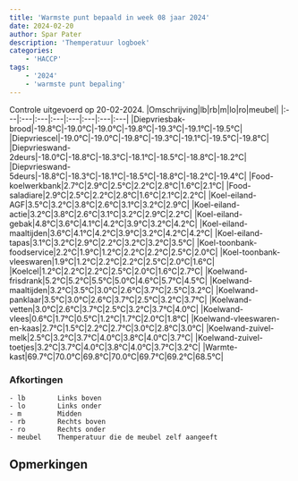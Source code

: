 ```yaml
---
title: 'Warmste punt bepaald in week 08 jaar 2024'
date: 2024-02-20
author: Spar Pater
description: 'Themperatuur logboek'
categories:
    - 'HACCP'
tags:
    - '2024'
    - 'warmste punt bepaling'
---
```

Controle uitgevoerd op 20-02-2024.
|Omschrijving|lb|rb|m|lo|ro|meubel|
|:---|:---|:---|:---|:---|:---|:---|:---|
|Diepvriesbak-brood|-19.8°C|-19.0°C|-19.0°C|-19.8°C|-19.3°C|-19.1°C|-19.5°C|
|Diepvriescel|-19.0°C|-19.0°C|-19.8°C|-19.3°C|-19.1°C|-19.5°C|-19.8°C|
|Diepvrieswand-2deurs|-18.0°C|-18.8°C|-18.3°C|-18.1°C|-18.5°C|-18.8°C|-18.2°C|
|Diepvrieswand-5deurs|-18.8°C|-18.3°C|-18.1°C|-18.5°C|-18.8°C|-18.2°C|-19.4°C|
|Food-koelwerkbank|2.7°C|2.9°C|2.5°C|2.2°C|2.8°C|1.6°C|2.1°C|
|Food-saladiare|2.9°C|2.5°C|2.2°C|2.8°C|1.6°C|2.1°C|2.2°C|
|Koel-eiland-AGF|3.5°C|3.2°C|3.8°C|2.6°C|3.1°C|3.2°C|2.9°C|
|Koel-eiland-actie|3.2°C|3.8°C|2.6°C|3.1°C|3.2°C|2.9°C|2.2°C|
|Koel-eiland-gebak|4.8°C|3.6°C|4.1°C|4.2°C|3.9°C|3.2°C|4.2°C|
|Koel-eiland-maaltijden|3.6°C|4.1°C|4.2°C|3.9°C|3.2°C|4.2°C|4.2°C|
|Koel-eiland-tapas|3.1°C|3.2°C|2.9°C|2.2°C|3.2°C|3.2°C|3.5°C|
|Koel-toonbank-foodservice|2.2°C|1.9°C|1.2°C|2.2°C|2.2°C|2.5°C|2.0°C|
|Koel-toonbank-vleeswaren|1.9°C|1.2°C|2.2°C|2.2°C|2.5°C|2.0°C|1.6°C|
|Koelcel|1.2°C|2.2°C|2.2°C|2.5°C|2.0°C|1.6°C|2.7°C|
|Koelwand-frisdrank|5.2°C|5.2°C|5.5°C|5.0°C|4.6°C|5.7°C|4.5°C|
|Koelwand-maaltijden|3.2°C|3.5°C|3.0°C|2.6°C|3.7°C|2.5°C|3.2°C|
|Koelwand-panklaar|3.5°C|3.0°C|2.6°C|3.7°C|2.5°C|3.2°C|3.7°C|
|Koelwand-vetten|3.0°C|2.6°C|3.7°C|2.5°C|3.2°C|3.7°C|4.0°C|
|Koelwand-vlees|0.6°C|1.7°C|0.5°C|1.2°C|1.7°C|2.0°C|1.8°C|
|Koelwand-vleeswaren-en-kaas|2.7°C|1.5°C|2.2°C|2.7°C|3.0°C|2.8°C|3.0°C|
|Koelwand-zuivel-melk|2.5°C|3.2°C|3.7°C|4.0°C|3.8°C|4.0°C|3.7°C|
|Koelwand-zuivel-toetjes|3.2°C|3.7°C|4.0°C|3.8°C|4.0°C|3.7°C|3.2°C|
|Warmte-kast|69.7°C|70.0°C|69.8°C|70.0°C|69.7°C|69.2°C|68.5°C|

### Afkortingen
    - lb        Links boven
    - lo        Links onder
    - m         Midden
    - rb        Rechts boven
    - ro        Rechts onder
    - meubel    Themperatuur die de meubel zelf aangeeft

## Opmerkingen


